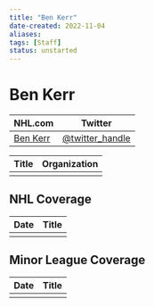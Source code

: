 ```yaml
---
title: "Ben Kerr"
date-created: 2022-11-04
aliases: 
tags: [Staff]
status: unstarted
---
```


# Ben Kerr

| NHL.com | Twitter |
| ------- | ------- |
| [Ben Kerr]() | [@twitter_handle](https://twitter.com/)

| Title | Organization |
| ----- | ------------ |
|       |              |



## NHL  Coverage
| Date | Title |
| ---- | ----- |
|      |       |



## Minor League Coverage
| Date | Title |
| ---- | ----- |
|      |       |


